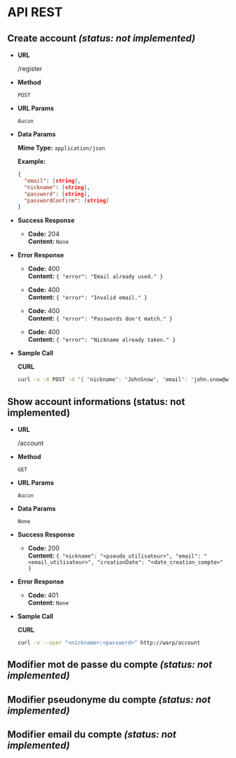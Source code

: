 API REST
========

Create account *(status: not implemented)*
------------------------------------------

* **URL**

  /register

* **Method**

  `POST`

* **URL Params**

  `Aucun`

* **Data Params**

  **Mime Type:** `application/json`

  **Example:**
  
  ```json
  {
    "email": [string],
    "nickname": [string],
    "password": [string],
    "passwordConfirm": [string]
  }
  ```

* **Success Response**

  * **Code:** 204<br>
    **Content:** `None`

* **Error Response**

  * **Code:** 400<br>
    **Content:** `{ "error": "Email already used." }`

  * **Code:** 400<br>
    **Content:** `{ "error": "Invalid email." }`

  * **Code:** 400<br>
    **Content:** `{ "error": "Passwords don't match." }`

  * **Code:** 400<br>
    **Content:** `{ "error": "Nickname already taken." }`

* **Sample Call**

  **CURL**
  
  ```bash
  curl -v -X POST -d "{ "nickname": "JohnSnow", "email": "john.snow@winterfell.com", "password": "Winter is coming", "passwordConfirm": "Winter is coming" }" http://warp/register
  ```

Show account informations (status: not implemented)
---------------------------------------------------

* **URL**

  /account

* **Method**

  `GET`

* **URL Params**
  
  `Aucun`

* **Data Params**

  `None`

* **Success Response**

  * **Code:** 200<br>
    **Content:** `{ "nickname": "<pseudo_utilisateur>", "email": "<email_utilisateur>", "creationDate": "<date_creation_compte>" }`

* **Error Response**

  * **Code:** 401<br>
    **Content:** `None`

* **Sample Call**

  **CURL**
  
  ```bash
  curl -v --user "<nickname>:<password>" http://warp/account
  ```

Modifier mot de passe du compte *(status: not implemented)*
-----------------------------------------------------------
Modifier pseudonyme du compte *(status: not implemented)*
---------------------------------------------------------
Modifier email du compte *(status: not implemented)*
---------------------------------------------------
